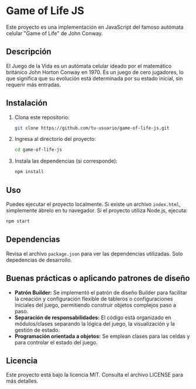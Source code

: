 # Game of Life JS

Este proyecto es una implementación en JavaScript del famoso autómata celular "Game of Life" de John Conway.

## Descripción

El Juego de la Vida es un autómata celular ideado por el matemático británico John Horton Conway en 1970. Es un juego de cero jugadores, lo que significa que su evolución está determinada por su estado inicial, sin requerir más entradas.

## Instalación

1. Clona este repositorio:
   ```bash
   git clone https://github.com/tu-usuario/game-of-life-js.git
   ```
2. Ingresa al directorio del proyecto:
   ```bash
   cd game-of-life-js
   ```
3. Instala las dependencias (si corresponde):
   ```bash
   npm install
   ```

## Uso

Puedes ejecutar el proyecto localmente. Si existe un archivo `index.html`, simplemente ábrelo en tu navegador. Si el proyecto utiliza Node.js, ejecuta:

```bash
npm start
```

## Dependencias

Revisa el archivo `package.json` para ver las dependencias utilizadas. Solo depedencias de desarrollo.

## Buenas prácticas o aplicando patrones de diseño

- **Patrón Builder:** Se implementó el patrón de diseño Builder para facilitar la creación y configuración flexible de tableros o configuraciones iniciales del juego, permitiendo construir objetos complejos paso a paso.
- **Separación de responsabilidades:** El código está organizado en módulos/clases separando la lógica del juego, la visualización y la gestión de estado.
- **Programación orientada a objetos:** Se emplean clases para las celdas y para controlar el estado del juego.

## Licencia

Este proyecto está bajo la licencia MIT. Consulta el archivo LICENSE para más detalles.
